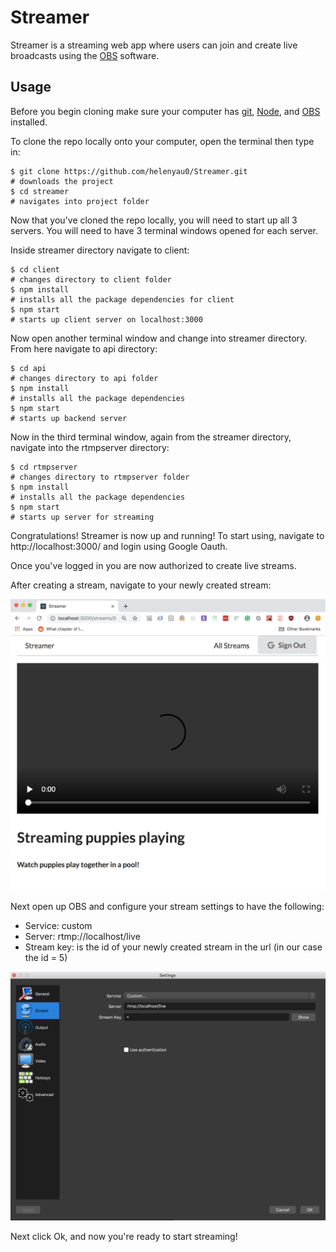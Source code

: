 # Streamer

Streamer is a streaming web app where users can join and create live broadcasts using the [OBS](https://obsproject.com/) software.

## Usage

Before you begin cloning make sure your computer has [git](https://git-scm.com/book/en/v2/Getting-Started-Installing-Git), [Node](https://docs.npmjs.com/downloading-and-installing-node-js-and-npm#using-a-node-version-manager-to-install-nodejs-and-npm), and [OBS](https://obsproject.com/) installed.

To clone the repo locally onto your computer, open the terminal then type in:

```git
$ git clone https://github.com/helenyau0/Streamer.git
# downloads the project
$ cd streamer
# navigates into project folder
```

Now that you've cloned the repo locally, you will need to start up all 3 servers. You will need to have 3 terminal windows opened for each server.

Inside streamer directory navigate to client:

```git
$ cd client
# changes directory to client folder
$ npm install
# installs all the package dependencies for client
$ npm start
# starts up client server on localhost:3000
```

Now open another terminal window and change into streamer directory. From here navigate to api directory:

```git
$ cd api
# changes directory to api folder
$ npm install
# installs all the package dependencies
$ npm start
# starts up backend server
```

Now in the third terminal window, again from the streamer directory, navigate into the rtmpserver directory:

```git
$ cd rtmpserver
# changes directory to rtmpserver folder
$ npm install
# installs all the package dependencies
$ npm start
# starts up server for streaming
```

Congratulations! Streamer is now up and running! To start using, navigate to http://localhost:3000/ and login using Google Oauth.

Once you've logged in you are now authorized to create live streams.

After creating a stream, navigate to your newly created stream:

![](client/public/images/config.png)

Next open up OBS and configure your stream settings to have the following:

- Service: custom
- Server: rtmp://localhost/live
- Stream key: is the id of your newly created stream in the url (in our case the id = 5)

![](client/public/images/obs_sever_setup.png)

Next click Ok, and now you're ready to start streaming!
